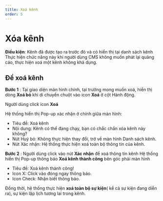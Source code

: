 ```yaml
---
title: Xoá kênh
order: 5
---
```

# Xóa kênh
 **Điều kiện**: Kênh đã được tạo ra trước đó và có hiển thị tại danh sách kênh
 Thực hiện chức năng này khi người dùng CMS không muốn phát lại quảng cáo, thực hiện xoá một kênh không khả dụng.
## Để xoá kênh
**Bước 1** :
Tại giao diện màn hình chính, tại trường mong muốn xoá, hiển thị dòng **Xoá bỏ** khi di chuyển chuột vào icon **Xoá** ở cột Hành động.

Người dùng click icon **Xoá**

Hệ thống hiển thị Pop-up xác nhận ở chính giữa màn hình:
 * Tiêu đề: Xoá kênh
 * Nội dung: Kênh có thể đang chạy, bạn có chắc chắn xóa kênh này không?
 * Nút Huỷ bỏ: Không thực hiện thay đổi, trở về màn hình Danh sách kênh.
 * Nút Xác nhận: Hệ thống thực hiện xoá toàn bộ thông tin của kênh.

**Bước 2** : Người dùng click vào nút **Xác nhận** để xoá thông tin kênh
 Hệ thống hiển thị Pop-up thông báo **Xoá kênh thành công** bên góc phải màn hình 
 * Tiêu đề: Xoá kênh thành công!
 * Icon X: Click vào đóng ngay thông báo.
 * Icon Check: Nhận biết thông báo.

Đồng thời, hệ thống thực hiện **xoá toàn bộ sự kiện**( kể cả sự kiện đang diễn ra), sự kiện lập lịch tương lai trong kênh.